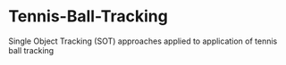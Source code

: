 # Tennis-Ball-Tracking
Single Object Tracking (SOT) approaches applied to application of tennis ball tracking
